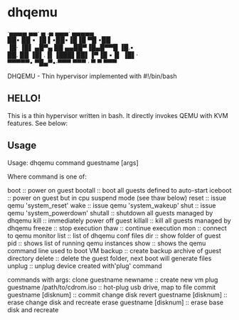 # dhqemu


·▄▄▄▄         ▄▄·  ▄ .▄ ▄▄▄· ▄▄▄▄▄<br/>
██▪ ██ ▪     ▐█ ▌▪██▪▐█▐█ ▀█ •██<br/>
▐█· ▐█▌ ▄█▀▄ ██ ▄▄██▀▐█▄█▀▀█  ▐█.▪<br/>
██. ██ ▐█▌.▐▌▐███▌██▌▐▀▐█ ▪▐▌ ▐█▌·<br/>
▀▀▀▀▀•  ▀█▄▀▪·▀▀▀ ▀▀▀ · ▀  ▀  ▀▀▀<br/>

DHQEMU - Thin hypervisor implemented with #!/bin/bash

## HELLO!

This is a thin hypervisor written in bash. It directly invokes QEMU with KVM features. See below:

## Usage

Usage: dhqemu command guestname [args]

Where command is one of:

  boot     :: power on guest
  bootall  :: boot all guests defined to auto-start
  iceboot  :: power on guest but in cpu suspend mode (see thaw below)
  reset    :: issue qemu 'system_reset'
  wake     :: issue qemu 'system_wakeup'
  shut     :: issue qemu 'system_powerdown'
  shutall  :: shutdown all guests managed by dhqemu
  kill     :: immediately power off guest
  killall  :: kill all guests managed by dhqemu
  freeze   :: stop execution
  thaw     :: continue execution
  mon      :: connect to qemu monitor
  list     :: list of dhqemu conf files
  dir      :: show folder of guest
  pid      :: shows list of running qemu instances
  show     :: shows the qemu command line used to boot VM
  backup   :: create backup archive of guest directory
  delete   :: delete the guest folder, next boot will generate files
  unplug   :: unplug device created with'plug' command

commands with args:
  clone  guestname newname             :: create new vm
  plug   guestname /path/to/cdrom.iso  :: hot-plug usb drive, map to file
  commit guestname [disknum]           :: commit change disk
  revert guestname [disknum]           :: erase change disk and recreate
  erase  guestname [disknum]           :: erase base disk and recreate

